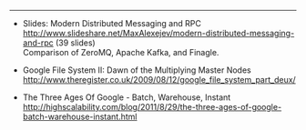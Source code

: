 <hr>

* Slides: Modern Distributed Messaging and RPC
<br>http://www.slideshare.net/MaxAlexejev/modern-distributed-messaging-and-rpc (39 slides)
<br>Comparison of ZeroMQ, Apache Kafka, and Finagle.

* Google File System II: Dawn of the Multiplying Master Nodes
<br>http://www.theregister.co.uk/2009/08/12/google_file_system_part_deux/

* The Three Ages Of Google - Batch, Warehouse, Instant
<br>http://highscalability.com/blog/2011/8/29/the-three-ages-of-google-batch-warehouse-instant.html


